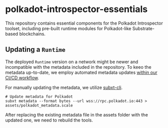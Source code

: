 # polkadot-introspector-essentials

This repository contains essential components for the Polkadot Introspector toolset, including pre-built runtime modules for Polkadot-like Substrate-based blockchains.

## Updating a `Runtime`

The deployed `Runtime` version on a network might be newer and incompatible with the metadata included in the repository. To keeo the metadata up-to-date, we employ automated metadata updates [within our CI/CD workflow](./../.github/workflows/update_metadata.yml).

For manually updating the metadata, we utilize [subxt-cli](https://github.com/paritytech/subxt/#downloading-metadata-from-a-substrate-node).

```
# Update metadata for Polkadot
subxt metadata --format bytes --url wss://rpc.polkadot.io:443 > assets/polkadot_metadata.scale
```

After replacing the existing metadata file in the assets folder with the updated one, we need to rebuild the tools.
